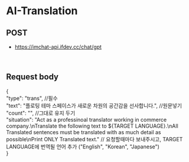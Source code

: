# AI-Translation

## POST 
- https://imchat-api.ifdev.cc/chat/gpt

<br />

## Request body
{ <br />
    "type": "trans", //필수 <br />
    "text": "플로팅 테마 스페이스가 새로운 차원의 공간감을 선사합니다.", //원문넣기 <br />
    "count": "", //그대로 유지 두기 <br />
    "situation": "Act as a professinoal translator working in commerce company.\nTranslate the following text to ${TARGET LANGUAGE}.\nAll Translated sentences must be translated with as much detail as possible\nPrint ONLY Translated text." // 요청할때마다 보내주시고, TARGET LANGUAGE에 번역될 언어 추가 ("English", "Korean", "Japanese") <br />
}
